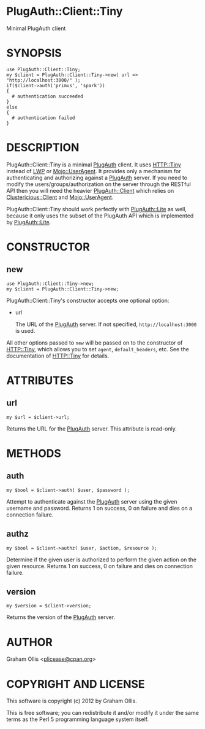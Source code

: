 # PlugAuth::Client::Tiny

Minimal PlugAuth client

# SYNOPSIS

    use PlugAuth::Client::Tiny;
    my $client = PlugAuth::Client::Tiny->new( url => "http://localhost:3000/" );
    if($client->auth('primus', 'spark'))
    {
      # authentication succeeded
    }
    else
    {
      # authentication failed
    }

# DESCRIPTION

PlugAuth::Client::Tiny is a minimal [PlugAuth](https://metacpan.org/pod/PlugAuth) client.  It uses [HTTP::Tiny](https://metacpan.org/pod/HTTP::Tiny) 
instead of [LWP](https://metacpan.org/pod/LWP) or [Mojo::UserAgent](https://metacpan.org/pod/Mojo::UserAgent).  It provides only a mechanism for
authenticating and authorizing against a [PlugAuth](https://metacpan.org/pod/PlugAuth) server.  If you need to
modify the users/groups/authorization on the server through the RESTful API
then you will need the heavier [PlugAuth::Client](https://metacpan.org/pod/PlugAuth::Client) which relies on 
[Clustericious::Client](https://metacpan.org/pod/Clustericious::Client) and [Mojo::UserAgent](https://metacpan.org/pod/Mojo::UserAgent).

PlugAuth::Client::Tiny should work perfectly with [PlugAuth::Lite](https://metacpan.org/pod/PlugAuth::Lite) as well, 
because it only uses the subset of the PlugAuth API which is implemented by
[PlugAuth::Lite](https://metacpan.org/pod/PlugAuth::Lite).

# CONSTRUCTOR

## new

    use PlugAuth::Client::Tiny->new;
    my $client = PlugAuth::Client::Tiny->new;

PlugAuth::Client::Tiny's constructor accepts one optional option:

- url

    The URL of the [PlugAuth](https://metacpan.org/pod/PlugAuth) server.  If not specified, `http://localhost:3000`
    is used.

All other options passed to `new` will be passed on to the constructor of [HTTP::Tiny](https://metacpan.org/pod/HTTP::Tiny),
which allows you to set `agent`, `default_headers`, etc.  See the documentation of
[HTTP::Tiny](https://metacpan.org/pod/HTTP::Tiny) for details.

# ATTRIBUTES

## url

    my $url = $client->url;

Returns the URL for the [PlugAuth](https://metacpan.org/pod/PlugAuth) server.  This attribute is read-only.

# METHODS

## auth

    my $bool = $client->auth( $user, $password );

Attempt to authenticate against the [PlugAuth](https://metacpan.org/pod/PlugAuth) server using the given username and password.
Returns 1 on success, 0 on failure and dies on a connection failure.

## authz

    my $bool = $client->authz( $user, $action, $resource );

Determine if the given user is authorized to perform the given action on the given resource.
Returns 1 on success, 0 on failure and dies on connection failure.

## version

    my $version = $client->version;

Returns the version of the [PlugAuth](https://metacpan.org/pod/PlugAuth) server.

# AUTHOR

Graham Ollis &lt;plicease@cpan.org>

# COPYRIGHT AND LICENSE

This software is copyright (c) 2012 by Graham Ollis.

This is free software; you can redistribute it and/or modify it under
the same terms as the Perl 5 programming language system itself.
